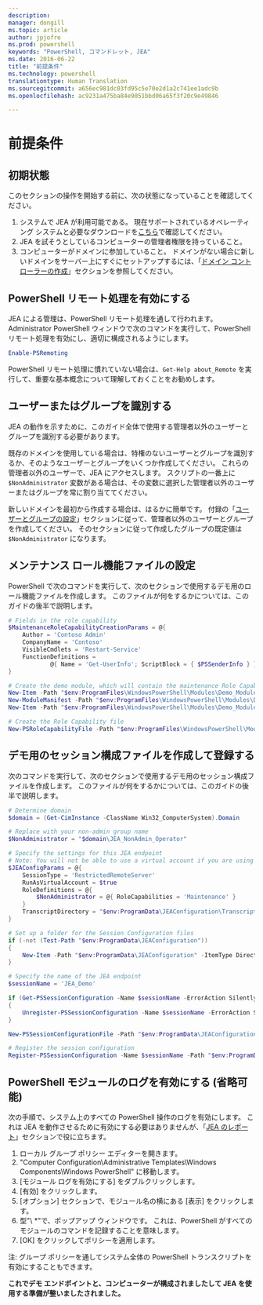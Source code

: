 ```yaml
---
description: 
manager: dongill
ms.topic: article
author: jpjofre
ms.prod: powershell
keywords: "PowerShell, コマンドレット, JEA"
ms.date: 2016-06-22
title: "前提条件"
ms.technology: powershell
translationtype: Human Translation
ms.sourcegitcommit: a656ec981dc03fd95c5e70e2d1a2c741ee1adc9b
ms.openlocfilehash: ac9231a475ba84e9051bbd06a65f3f20c9e49846

---
```


# 前提条件

## 初期状態
このセクションの操作を開始する前に、次の状態になっていることを確認してください。

1. システムで JEA が利用可能である。 現在サポートされているオペレーティング システムと必要なダウンロードを[こちら](./README.md)で確認してください。
2. JEA を試そうとしているコンピューターの管理者権限を持っていること。
3. コンピューターがドメインに参加していること。
ドメインがない場合に新しいドメインをサーバー上にすぐにセットアップするには、「[ドメイン コントローラーの作成](#creating-a-domain-controller)」セクションを参照してください。

## PowerShell リモート処理を有効にする
JEA による管理は、PowerShell リモート処理を通して行われます。
Administrator PowerShell ウィンドウで次のコマンドを実行して、PowerShell リモート処理を有効にし、適切に構成されるようにします。

```PowerShell
Enable-PSRemoting
```

PowerShell リモート処理に慣れていない場合は、`Get-Help about_Remote` を実行して、重要な基本概念について理解しておくことをお勧めします。

## ユーザーまたはグループを識別する
JEA の動作を示すために、このガイド全体で使用する管理者以外のユーザーとグループを識別する必要があります。

既存のドメインを使用している場合は、特権のないユーザーとグループを識別するか、そのようなユーザーとグループをいくつか作成してください。
これらの管理者以外のユーザーで、JEA にアクセスします。
スクリプトの一番上に `$NonAdministrator` 変数がある場合は、その変数に選択した管理者以外のユーザーまたはグループを常に割り当ててください。

新しいドメインを最初から作成する場合は、はるかに簡単です。
付録の「[ユーザーとグループの設定](creating-a-domain-controller.md#set-up-users-and-groups)」セクションに従って、管理者以外のユーザーとグループを作成してください。
そのセクションに従って作成したグループの既定値は `$NonAdministrator` になります。

## メンテナンス ロール機能ファイルの設定
PowerShell で次のコマンドを実行して、次のセクションで使用するデモ用のロール機能ファイルを作成します。
このファイルが何をするかについては、このガイドの後半で説明します。

```PowerShell
# Fields in the role capability
$MaintenanceRoleCapabilityCreationParams = @{
    Author = 'Contoso Admin'
    CompanyName = 'Contoso'
    VisibleCmdlets = 'Restart-Service'
    FunctionDefinitions =
            @{ Name = 'Get-UserInfo'; ScriptBlock = { $PSSenderInfo } }
}

# Create the demo module, which will contain the maintenance Role Capability File
New-Item -Path "$env:ProgramFiles\WindowsPowerShell\Modules\Demo_Module" -ItemType Directory
New-ModuleManifest -Path "$env:ProgramFiles\WindowsPowerShell\Modules\Demo_Module\Demo_Module.psd1"
New-Item -Path "$env:ProgramFiles\WindowsPowerShell\Modules\Demo_Module\RoleCapabilities" -ItemType Directory

# Create the Role Capability file
New-PSRoleCapabilityFile -Path "$env:ProgramFiles\WindowsPowerShell\Modules\Demo_Module\RoleCapabilities\Maintenance.psrc" @MaintenanceRoleCapabilityCreationParams
```

## デモ用のセッション構成ファイルを作成して登録する
次のコマンドを実行して、次のセクションで使用するデモ用のセッション構成ファイルを作成します。
このファイルが何をするかについては、このガイドの後半で説明します。

```PowerShell
# Determine domain
$domain = (Get-CimInstance -ClassName Win32_ComputerSystem).Domain

# Replace with your non-admin group name
$NonAdministrator = "$domain\JEA_NonAdmin_Operator"

# Specify the settings for this JEA endpoint
# Note: You will not be able to use a virtual account if you are using WMF 5.0 on Windows 7 or Windows Server 2008 R2
$JEAConfigParams = @{
    SessionType = 'RestrictedRemoteServer'
    RunAsVirtualAccount = $true
    RoleDefinitions = @{
        $NonAdministrator = @{ RoleCapabilities = 'Maintenance' }
    }
    TranscriptDirectory = "$env:ProgramData\JEAConfiguration\Transcripts"
}

# Set up a folder for the Session Configuration files
if (-not (Test-Path "$env:ProgramData\JEAConfiguration"))
{
    New-Item -Path "$env:ProgramData\JEAConfiguration" -ItemType Directory
}

# Specify the name of the JEA endpoint
$sessionName = 'JEA_Demo'

if (Get-PSSessionConfiguration -Name $sessionName -ErrorAction SilentlyContinue)
{
    Unregister-PSSessionConfiguration -Name $sessionName -ErrorAction Stop
}

New-PSSessionConfigurationFile -Path "$env:ProgramData\JEAConfiguration\JEADemo.pssc" @JEAConfigParams

# Register the session configuration
Register-PSSessionConfiguration -Name $sessionName -Path "$env:ProgramData\JEAConfiguration\JEADemo.pssc"
```

## PowerShell モジュールのログを有効にする (省略可能)
次の手順で、システム上のすべての PowerShell 操作のログを有効にします。
これは JEA を動作させるために有効にする必要はありませんが、「[JEA のレポート](reporting-on-jea.md)」セクションで役に立ちます。

1. ローカル グループ ポリシー エディターを開きます。
2. "Computer Configuration\Administrative Templates\Windows Components\Windows PowerShell" に移動します。
3. [モジュール ログを有効にする] をダブルクリックします。
4. [有効] をクリックします。
5. [オプション] セクションで、モジュール名の横にある [表示] をクリックします。
6. 型"\ *"で、ポップアップ ウィンドウです。 これは、PowerShell がすべてのモジュールのコマンドを記録することを意味します。
7. [OK] をクリックしてポリシーを適用します。

注: グループ ポリシーを通してシステム全体の PowerShell トランスクリプトを有効にすることもできます。

**これでデモ エンドポイントと、コンピューターが構成されましたして JEA を使用する準備が整いましたされました。**




<!--HONumber=Oct16_HO1-->


